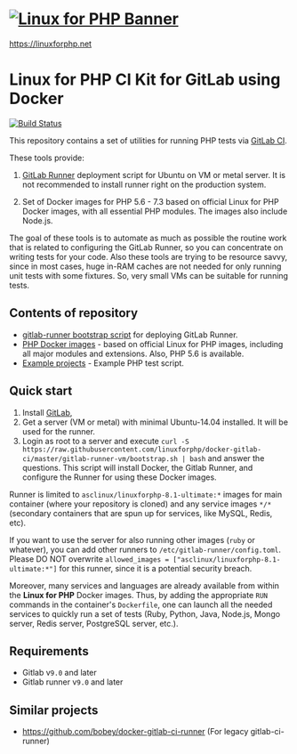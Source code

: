 # [![Linux for PHP Banner](https://linuxforphp.net/download_file/force/30/0)](https://linuxforphp.net/)

https://linuxforphp.net

# Linux for PHP CI Kit for GitLab using Docker

[![Build Status](https://travis-ci.org/linuxforphp/docker-gitlab-ci.svg?branch=master)](https://travis-ci.org/linuxforphp/docker-gitlab-ci)

This repository contains a set of utilities for running PHP tests via [GitLab CI](https://about.gitlab.com/gitlab-ci/).

These tools provide:

1. [GitLab Runner](https://gitlab.com/gitlab-org/gitlab-ci-multi-runner) deployment script for Ubuntu on VM or metal server. It is not recommended to install runner right on the production system.

2. Set of Docker images for PHP 5.6 - 7.3 based on official Linux for PHP Docker images, with all essential PHP modules. The images also include Node.js.

The goal of these tools is to automate as much as possible the routine work that is related to configuring the GitLab Runner, so you can concentrate on writing tests for your code.
Also these tools are trying to be resource savvy, since in most cases, huge in-RAM caches are not needed for only running unit tests with some fixtures. So, very small VMs can be suitable for running tests.

## Contents of repository
 - [gitlab-runner bootstrap script](https://github.com/linuxforphp/docker-gitlab-ci/tree/master/gitlab-runner-vm) for deploying GitLab Runner.
 - [PHP Docker images](https://github.com/linuxforphp/docker-gitlab-ci/tree/master/php) - based on official Linux for PHP images, including all major modules and extensions. Also, PHP 5.6 is available.
 - [Example projects](https://github.com/linuxforphp/docker-gitlab-ci/tree/master/examples) - Example PHP test script.

## Quick start

1. Install [GitLab](https://about.gitlab.com/),
2. Get a server (VM or metal) with minimal Ubuntu-14.04 installed. It will be used for the runner.
3. Login as root to a server and execute `curl -S https://raw.githubusercontent.com/linuxforphp/docker-gitlab-ci/master/gitlab-runner-vm/bootstrap.sh | bash` and answer the questions. This script will install Docker, the Gitlab Runner, and configure the Runner for using these Docker images.

Runner is limited to `asclinux/linuxforphp-8.1-ultimate:*` images for main container (where your repository is cloned) and any service images `*/*` (secondary containers that are spun up for services, like MySQL, Redis, etc).

If you want to use the server for also running other images (`ruby` or whatever), you can add other runners to `/etc/gitlab-runner/config.toml`. Please DO NOT overwrite `allowed_images = ["asclinux/linuxforphp-8.1-ultimate:*"]` for this runner, since it is a potential security breach.

Moreover, many services and languages are already available from within the **Linux for PHP** Docker images. Thus, by adding the appropriate `RUN` commands in the container's `Dockerfile`, one can launch all the needed services to quickly run a set of tests (Ruby, Python, Java, Node.js, Mongo server, Redis server, PostgreSQL server, etc.).

## Requirements
 - Gitlab v`9.0` and later
 - Gitlab runner v`9.0` and later

## Similar projects
 - https://github.com/bobey/docker-gitlab-ci-runner (For legacy gitlab-ci-runner)
